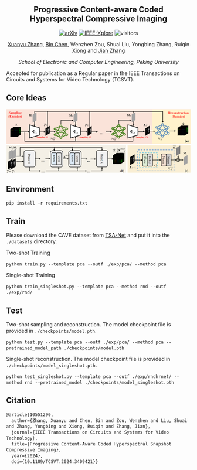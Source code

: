 
<div align="center">
<h2>Progressive Content-aware Coded Hyperspectral Compressive Imaging
</h2>

[![arXiv](https://img.shields.io/badge/arXiv-Paper-<COLOR>.svg)](https://arxiv.org/abs/2303.09773) [![IEEE-Xplore](https://img.shields.io/badge/IEEE_Xplore-Paper-<COLOR>.svg)](https://ieeexplore.ieee.org/abstract/document/10551290) ![visitors](https://visitor-badge.laobi.icu/badge?page_id=xuanyuzhang21.PCA-CASSI)

[Xuanyu Zhang](https://xuanyuzhang21.github.io/), [Bin Chen](https://scholar.google.com/citations?user=aZDNm98AAAAJ&hl=zh-CN&oi=ao), Wenzhen Zou, Shuai Liu, Yongbing Zhang, Ruiqin Xiong and  [Jian Zhang](https://jianzhang.tech/)

*School of Electronic and Computer Engineering, Peking University*
</div>

Accepted for publication as a Regular paper in the IEEE Transactions on Circuits and Systems for Video Technology (TCSVT).

## Core Ideas
![idea](./asserts/PCA-CASSI.png)


## Environment

```shell
pip install -r requirements.txt
```
## Train

Please download the CAVE dataset from [TSA-Net](https://github.com/mengziyi64/TSA-Net) and put it into the `./datasets` directory.

Two-shot Training
```
python train.py --template pca --outf ./exp/pca/ --method pca
```

Single-shot Training
```
python train_singleshot.py --template pca --method rnd --outf ./exp/rnd/
```

## Test

Two-shot sampling and reconstruction. The model checkpoint file is provided in `./checkpoints/model.pth`.
```
python test.py --template pca --outf ./exp/pca/ --method pca --pretrained_model_path ./checkpoints/model.pth
```

Single-shot reconstruction. The model checkpoint file is provided in `./checkpoints/model_singleshot.pth`.
```
python test_singleshot.py --template pca --outf ./exp/rndhrnet/ --method rnd --pretrained_model ./checkpoints/model_singleshot.pth
```

## Citation
```
@article{10551290,
  author={Zhang, Xuanyu and Chen, Bin and Zou, Wenzhen and Liu, Shuai and Zhang, Yongbing and Xiong, Ruiqin and Zhang, Jian},
  journal={IEEE Transactions on Circuits and Systems for Video Technology}, 
  title={Progressive Content-Aware Coded Hyperspectral Snapshot Compressive Imaging}, 
  year={2024},
  doi={10.1109/TCSVT.2024.3409421}}
```
